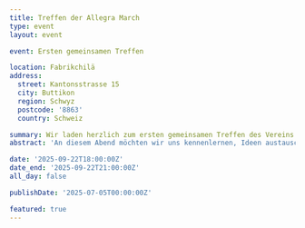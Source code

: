 ```yaml
---
title: Treffen der Allegra March
type: event
layout: event

event: Ersten gemeinsamen Treffen

location: Fabrikchilä
address:
  street: Kantonsstrasse 15
  city: Buttikon
  region: Schwyz
  postcode: '8863'
  country: Schweiz

summary: Wir laden herzlich zum ersten gemeinsamen Treffen des Vereins **Allegra March** ein!
abstract: 'An diesem Abend möchten wir uns kennenlernen, Ideen austauschen und einen Überblick über die bereits laufenden Ateliers sowie zukünftige Vorhaben geben.'

date: '2025-09-22T18:00:00Z'
date_end: '2025-09-22T21:00:00Z'
all_day: false

publishDate: '2025-07-05T00:00:00Z'

featured: true
---
```

